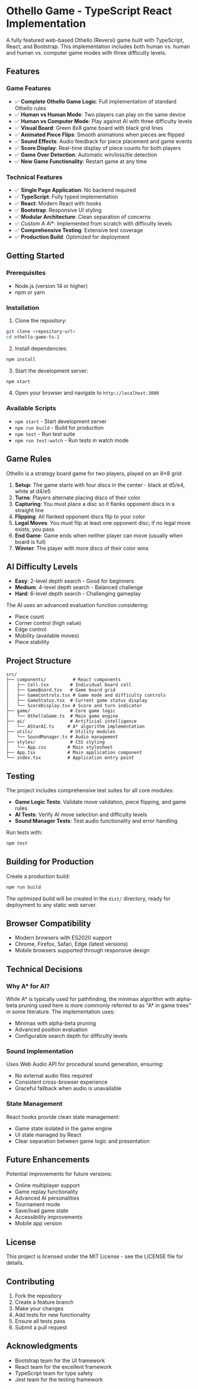 # Othello Game - TypeScript React Implementation

A fully featured web-based Othello (Reversi) game built with TypeScript, React, and Bootstrap. This implementation includes both human vs. human and human vs. computer game modes with three difficulty levels.

## Features

### Game Features
- ✅ **Complete Othello Game Logic**: Full implementation of standard Othello rules
- ✅ **Human vs Human Mode**: Two players can play on the same device
- ✅ **Human vs Computer Mode**: Play against AI with three difficulty levels
- ✅ **Visual Board**: Green 8x8 game board with black grid lines
- ✅ **Animated Piece Flips**: Smooth animations when pieces are flipped
- ✅ **Sound Effects**: Audio feedback for piece placement and game events
- ✅ **Score Display**: Real-time display of piece counts for both players
- ✅ **Game Over Detection**: Automatic win/loss/tie detection
- ✅ **New Game Functionality**: Restart game at any time

### Technical Features
- ✅ **Single Page Application**: No backend required
- ✅ **TypeScript**: Fully typed implementation
- ✅ **React**: Modern React with hooks
- ✅ **Bootstrap**: Responsive UI styling
- ✅ **Modular Architecture**: Clean separation of concerns
- ✅ **Custom A* AI**: Implemented from scratch with difficulty levels
- ✅ **Comprehensive Testing**: Extensive test coverage
- ✅ **Production Build**: Optimized for deployment

## Getting Started

### Prerequisites
- Node.js (version 14 or higher)
- npm or yarn

### Installation

1. Clone the repository:
```bash
git clone <repository-url>
cd othello-game-ts-1
```

2. Install dependencies:
```bash
npm install
```

3. Start the development server:
```bash
npm start
```

4. Open your browser and navigate to `http://localhost:3000`

### Available Scripts

- `npm start` - Start development server
- `npm run build` - Build for production
- `npm test` - Run test suite
- `npm run test:watch` - Run tests in watch mode

## Game Rules

Othello is a strategy board game for two players, played on an 8×8 grid:

1. **Setup**: The game starts with four discs in the center - black at d5/e4, white at d4/e5
2. **Turns**: Players alternate placing discs of their color
3. **Capturing**: You must place a disc so it flanks opponent discs in a straight line
4. **Flipping**: All flanked opponent discs flip to your color
5. **Legal Moves**: You must flip at least one opponent disc; if no legal move exists, you pass
6. **End Game**: Game ends when neither player can move (usually when board is full)
7. **Winner**: The player with more discs of their color wins

## AI Difficulty Levels

- **Easy**: 2-level depth search - Good for beginners
- **Medium**: 4-level depth search - Balanced challenge
- **Hard**: 6-level depth search - Challenging gameplay

The AI uses an advanced evaluation function considering:
- Piece count
- Corner control (high value)
- Edge control
- Mobility (available moves)
- Piece stability

## Project Structure

```
src/
├── components/          # React components
│   ├── Cell.tsx        # Individual board cell
│   ├── GameBoard.tsx   # Game board grid
│   ├── GameControls.tsx # Game mode and difficulty controls
│   ├── GameStatus.tsx  # Current game status display
│   └── ScoreDisplay.tsx # Score and turn indicator
├── game/               # Core game logic
│   └── OthelloGame.ts  # Main game engine
├── ai/                 # Artificial intelligence
│   └── AStarAI.ts     # A* algorithm implementation
├── utils/              # Utility modules
│   └── SoundManager.ts # Audio management
├── styles/             # CSS styling
│   └── App.css        # Main stylesheet
├── App.tsx            # Main application component
└── index.tsx          # Application entry point
```

## Testing

The project includes comprehensive test suites for all core modules:

- **Game Logic Tests**: Validate move validation, piece flipping, and game rules
- **AI Tests**: Verify AI move selection and difficulty levels
- **Sound Manager Tests**: Test audio functionality and error handling

Run tests with:
```bash
npm test
```

## Building for Production

Create a production build:
```bash
npm run build
```

The optimized build will be created in the `dist/` directory, ready for deployment to any static web server.

## Browser Compatibility

- Modern browsers with ES2020 support
- Chrome, Firefox, Safari, Edge (latest versions)
- Mobile browsers supported through responsive design

## Technical Decisions

### Why A* for AI?
While A* is typically used for pathfinding, the minimax algorithm with alpha-beta pruning used here is more commonly referred to as "A* in game trees" in some literature. The implementation uses:
- Minimax with alpha-beta pruning
- Advanced position evaluation
- Configurable search depth for difficulty levels

### Sound Implementation
Uses Web Audio API for procedural sound generation, ensuring:
- No external audio files required
- Consistent cross-browser experience
- Graceful fallback when audio is unavailable

### State Management
React hooks provide clean state management:
- Game state isolated in the game engine
- UI state managed by React
- Clear separation between game logic and presentation

## Future Enhancements

Potential improvements for future versions:
- Online multiplayer support
- Game replay functionality
- Advanced AI personalities
- Tournament mode
- Save/load game state
- Accessibility improvements
- Mobile app version

## License

This project is licensed under the MIT License - see the LICENSE file for details.

## Contributing

1. Fork the repository
2. Create a feature branch
3. Make your changes
4. Add tests for new functionality
5. Ensure all tests pass
6. Submit a pull request

## Acknowledgments

- Bootstrap team for the UI framework
- React team for the excellent framework
- TypeScript team for type safety
- Jest team for the testing framework
